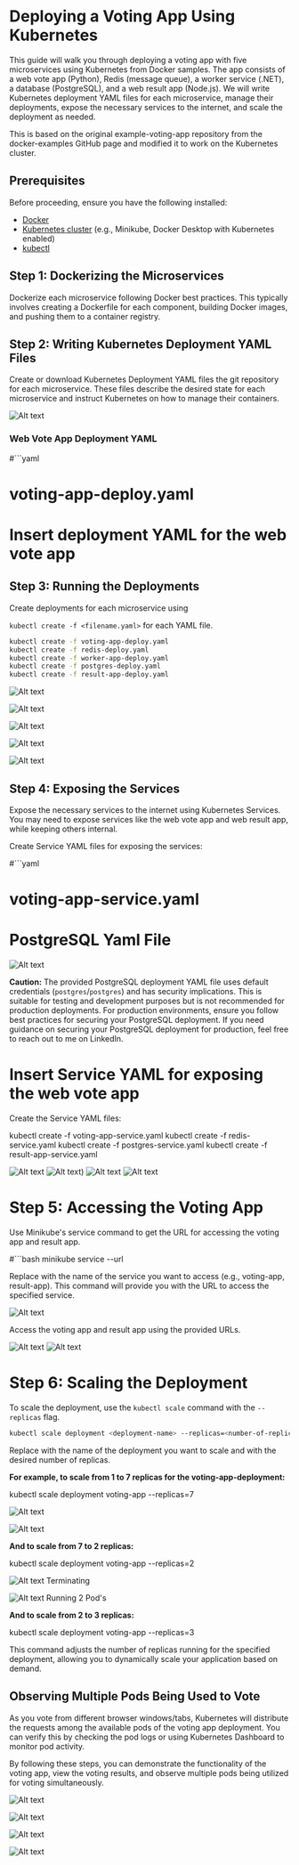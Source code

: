 # Deploying a Voting App Using Kubernetes

This guide will walk you through deploying a voting app with five microservices using Kubernetes from Docker samples. The app consists of a web vote app (Python), Redis (message queue), a worker service (.NET), a database (PostgreSQL), and a web result app (Node.js). We will write Kubernetes deployment YAML files for each microservice, manage their deployments, expose the necessary services to the internet, and scale the deployment as needed.

This is based on the original example-voting-app repository from the docker-examples GitHub page and modified it to work on the Kubernetes cluster.

## Prerequisites

Before proceeding, ensure you have the following installed:

- [Docker](https://docs.docker.com/get-docker/)
- [Kubernetes cluster](https://kubernetes.io/docs/setup/) (e.g., Minikube, Docker Desktop with Kubernetes enabled)
- [kubectl](https://kubernetes.io/docs/tasks/tools/install-kubectl/)

## Step 1: Dockerizing the Microservices

Dockerize each microservice following Docker best practices. This typically involves creating a Dockerfile for each component, building Docker images, and pushing them to a container registry.

## Step 2: Writing Kubernetes Deployment YAML Files

Create or download Kubernetes Deployment YAML files the git repository for each microservice. These files describe the desired state for each microservice and instruct Kubernetes on how to manage their containers.

![Alt text](deploy_and_services.png)


### Web Vote App Deployment YAML

#```yaml
# voting-app-deploy.yaml

# Insert deployment YAML for the web vote app



## Step 3: Running the Deployments

Create deployments for each microservice using

`kubectl create -f <filename.yaml>` for each YAML file.

```bash
kubectl create -f voting-app-deploy.yaml
kubectl create -f redis-deploy.yaml
kubectl create -f worker-app-deploy.yaml
kubectl create -f postgres-deploy.yaml
kubectl create -f result-app-deploy.yaml
```

![Alt text](https://github.com/)

![Alt text](https://github.com/)

![Alt text](https://github.com/)

![Alt text](https://github.com/)

![Alt text](https://github.com/)


## Step 4: Exposing the Services

Expose the necessary services to the internet using Kubernetes Services. You may need to expose services like the web vote app and web result app, while keeping others internal.

Create Service YAML files for exposing the services:

#```yaml
# voting-app-service.yaml




# PostgreSQL Yaml File

![Alt text](postgres-db-security.png)

**Caution:** The provided PostgreSQL deployment YAML file uses default credentials (`postgres`/`postgres`) and has security implications. This is suitable for testing and development purposes but is not recommended for production deployments. For production environments, ensure you follow best practices for securing your PostgreSQL deployment. If you need guidance on securing your PostgreSQL deployment for production, feel free to reach out to me on LinkedIn.

# Insert Service YAML for exposing the web vote app

Create the Service YAML files:

kubectl create -f voting-app-service.yaml
kubectl create -f redis-service.yaml
kubectl create -f postgres-service.yaml
kubectl create -f result-app-service.yaml

![Alt text](voting-app-deploy-service-running.png)
![Alt text](redis-deploy-service-running.png))
![Alt text](postgres-deploy-service-running.png)
![Alt text](result-app-deploy-service-created-running.png)


# Step 5: Accessing the Voting App

Use Minikube's service command to get the URL for accessing the voting app and result app.

#```bash
minikube service <service-name> --url

Replace <service-name> with the name of the service you want to access (e.g., voting-app, result-app). This command will provide you with the URL to access the specified service.

![Alt text](url-votingApp-resultApp.png)


Access the voting app and result app using the provided URLs.

![Alt text](voting-app-page.png)
![Alt text](result-app-page.png)



# Step 6: Scaling the Deployment

To scale the deployment, use the `kubectl scale` command with the `--replicas` flag.

```bash
kubectl scale deployment <deployment-name> --replicas=<number-of-replicas>
```

Replace <deployment-name> with the name of the deployment you want to scale and <number-of-replicas> with the desired number of replicas.

**For example, to scale from 1 to 7 replicas for the voting-app-deployment:**

kubectl scale deployment voting-app --replicas=7

![Alt text](deploy-scale-incr-7.png)

![Alt text](deploy-newly-added-pods.png)

**And to scale from 7 to 2 replicas:**

kubectl scale deployment voting-app --replicas=2

![Alt text](deploy-decre-2-terminating.png)
Terminating

![Alt text](deploy-decresed-2.png)
Running 2 Pod's

**And to scale from 2 to 3 replicas:**

kubectl scale deployment voting-app --replicas=3

This command adjusts the number of replicas running for the specified deployment, allowing you to dynamically scale your application based on demand.



## Observing Multiple Pods Being Used to Vote

As you vote from different browser windows/tabs, Kubernetes will distribute the requests among the available pods of the voting app deployment. You can verify this by checking the pod logs or using Kubernetes Dashboard to monitor pod activity.

By following these steps, you can demonstrate the functionality of the voting app, view the voting results, and observe multiple pods being utilized for voting simultaneously.

![Alt text](deploy-pod1-wepage.png)

![Alt text](deploy-pod2-wepage.png)

![Alt text]()

![Alt text](2votes-2browser-each-vote-registered-on-a-diff-pod.png)







